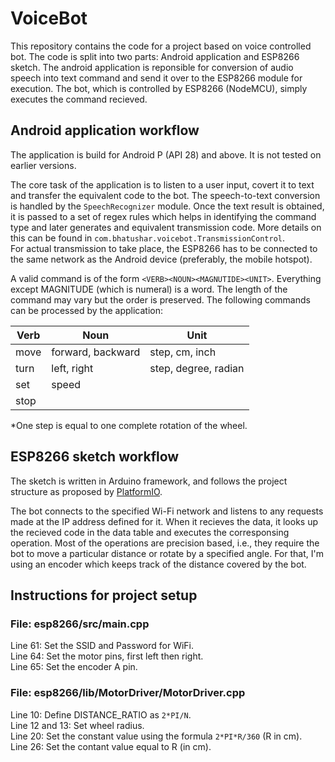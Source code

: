 # VoiceBot

This repository contains the code for a project based on voice controlled bot. The code is split into two parts: Android application and ESP8266 sketch. The android application is reponsible for conversion of audio speech into text command and send it over to the ESP8266 module for execution. The bot, which is controlled by ESP8266 (NodeMCU), simply executes the command recieved.

## Android application workflow
The application is build for Android P (API 28) and above. It is not tested on earlier versions. 

The core task of the application is to listen to a user input, covert it to text and transfer the equivalent code to the bot. The speech-to-text conversion is handled by the `SpeechRecognizer` module. Once the text result is obtained, it is passed to a set of regex rules which helps in identifying the command type and later generates and equivalent transmission code. More details on this can be found in `com.bhatushar.voicebot.TransmissionControl`.
<br>
For actual transmission to take place, the ESP8266 has to be connected to the same network as the Android device (preferably, the mobile hotspot).

A valid command is of the form `<VERB><NOUN><MAGNUTIDE><UNIT>`. Everything except MAGNITUDE (which is numeral) is a word. The length of the command may vary but the order is preserved. The following commands can be processed by the application:

| Verb | Noun              | Unit                 |
| ---- | ----------------- | -------------------- |
| move | forward, backward | step, cm, inch       |
| turn | left, right       | step, degree, radian |
| set  | speed             |                      |
| stop |                   |                      |

*One step is equal to one complete rotation of the wheel.

## ESP8266 sketch workflow
The sketch is written in Arduino framework, and follows the project structure as proposed by [PlatformIO](https://docs.platformio.org/en/latest/).

The bot connects to the specified Wi-Fi network and listens to any requests made at the IP address defined for it. When it recieves the data, it looks up the recieved code in the data table and executes the corresponsing operation. Most of the operations are precision based, i.e., they require the bot to move a particular distance or rotate by a specified angle. For that, I'm using an encoder which keeps track of the distance covered by the bot.

## Instructions for project setup

### File: esp8266/src/main.cpp
Line 61: Set the SSID and Password for WiFi.
<br>
Line 64: Set the motor pins, first left then right.
<br>
Line 65: Set the encoder A pin.

### File: esp8266/lib/MotorDriver/MotorDriver.cpp
Line 10: Define DISTANCE_RATIO as `2*PI/N`.
<br>
Line 12 and 13: Set wheel radius.
<br>
Line 20: Set the constant value using the formula `2*PI*R/360` (R in cm).
<br>
Line 26: Set the contant value equal to R (in cm).
